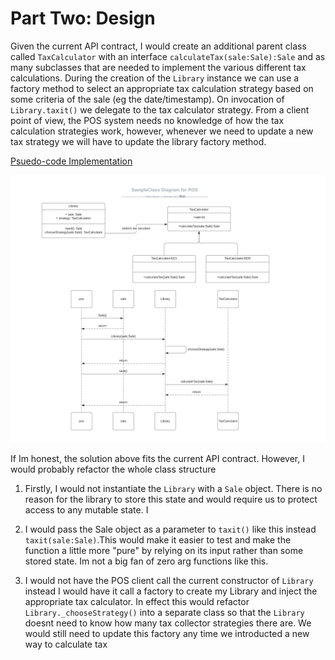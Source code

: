 # Part Two: Design
Given the current API contract, I would create an additional parent class called `TaxCalculator` with an interface `calculateTax(sale:Sale):Sale` and as many subclasses that are needed to implement
the various different tax calculations. During the creation of the `Library` instance we can use a factory method to select an appropriate 
tax calculation strategy based on some criteria of the sale (eg the date/timestamp). On invocation of `Library.taxit()` we delegate to the tax calculator
strategy. From a client point of view, the POS system needs no knowledge of how the tax calculation strategies work, however, whenever we need to update
a new tax strategy we will have to update the library factory method.

[Psuedo-code Implementation](Library.py)

![POS Class Diagram](class_diagram.png)

If Im honest, the solution above fits the current API contract. However, I would probably refactor the whole class structure
1. Firstly, I would not instantiate the `Library` with a `Sale` object. There is no reason for the library to store this state
   and would require us to protect access to any mutable state. I

2. I would pass the Sale object as a parameter to `taxit()` like this instead `taxit(sale:Sale)`.This would make it easier to test
and make the function a little more "pure" by relying on its input rather than some stored state. Im not a big fan of zero arg functions like this.
   
3. I would not have the POS client call the current constructor of `Library` instead I would have it call a factory to create my Library and inject the appropriate 
tax calculator. In effect this would refactor `Library._chooseStrategy()` into a separate class so that the `Library` doesnt need to know how many tax collector strategies there are.
We would still need to update this factory any time we introducted a new way to calculate tax   
